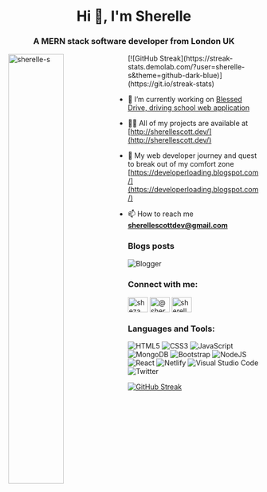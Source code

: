 <h1 align="center">Hi 👋, I'm Sherelle</h1>
<h3 align="center">A MERN stack software developer from London UK</h3>

<p><img align="left" width="47%" src="https://github-readme-stats.vercel.app/api/top-langs?username=sherelle-s&show_icons=true&theme=github_dark&locale=en&layout=compact" alt="sherelle-s" /></p>

<p>[![GitHub Streak](https://streak-stats.demolab.com/?user=sherelle-s&theme=github-dark-blue)](https://git.io/streak-stats)</p>

<!--<p>&nbsp;<img align="left"  width="47%" src="https://github-readme-stats.vercel.app/api?username=sherelle-s&show_icons=true&theme=github_dark&locale=en" alt="sherelle-s" /></p> -->

<p>   

  
- 🔭 I’m currently working on [Blessed Drive, driving school web application](https://github.com/Sherelle-S/BlessedDrive.io)

- 👨‍💻 All of my projects are available at [http://sherellescott.dev/](http://sherellescott.dev/)

- 📝 My web developer journey and quest to break out of my comfort zone [https://developerloading.blogspot.com/](https://developerloading.blogspot.com/)

- 📫 How to reach me **sherellescottdev@gmail.com**</p>

### Blogs posts
![Blogger](https://img.shields.io/badge/Blogger-FF5722?style=for-the-badge&logo=blogger&logoColor=white)
<!-- Dev.to blog](https://img.shields.io/badge/dev.to-0A0A0A?style=for-the-badge&logo=dev.to&logoColor=white)-->
<!-- BLOG-POST-LIST:START -->
<!-- BLOG-POST-LIST:END -->

<h3 align="left">Connect with me:</h3>
<p align="left">
<a href="https://dev.to/sheza" target="blank"><img align="center" src="https://raw.githubusercontent.com/rahuldkjain/github-profile-readme-generator/master/src/images/icons/Social/devto.svg" alt="sheza" height="30" width="40" /></a>
<a href="https://twitter.com/@sherellie1" target="blank"><img align="center" src="https://raw.githubusercontent.com/rahuldkjain/github-profile-readme-generator/master/src/images/icons/Social/twitter.svg" alt="@sherellie1" height="30" width="40" /></a>
<a href="https://linkedin.com/in/sherelle scott" target="blank"><img align="center" src="https://raw.githubusercontent.com/rahuldkjain/github-profile-readme-generator/master/src/images/icons/Social/linked-in-alt.svg" alt="sherelle scott" height="30" width="40" /></a>
</p>

<h3 align="left">Languages and Tools:</h3>

![HTML5](https://img.shields.io/badge/html5-%23E34F26.svg?style=for-the-badge&logo=html5&logoColor=white)
![CSS3](https://img.shields.io/badge/css3-%231572B6.svg?style=for-the-badge&logo=css3&logoColor=white)
![JavaScript](https://img.shields.io/badge/javascript-%23323330.svg?style=for-the-badge&logo=javascript&logoColor=%23F7DF1E)
![MongoDB](https://img.shields.io/badge/MongoDB-%234ea94b.svg?style=for-the-badge&logo=mongodb&logoColor=white)
![Bootstrap](https://img.shields.io/badge/bootstrap-%23563D7C.svg?style=for-the-badge&logo=bootstrap&logoColor=white)
![NodeJS](https://img.shields.io/badge/node.js-6DA55F?style=for-the-badge&logo=node.js&logoColor=white)
![React](https://img.shields.io/badge/react-%2320232a.svg?style=for-the-badge&logo=react&logoColor=%2361DAFB)
![Netlify](https://img.shields.io/badge/netlify-%23000000.svg?style=for-the-badge&logo=netlify&logoColor=#00C7B7)
![Visual Studio Code](https://img.shields.io/badge/Visual%20Studio%20Code-0078d7.svg?style=for-the-badge&logo=visual-studio-code&logoColor=white)
![Twitter](https://img.shields.io/badge/Twitter-%231DA1F2.svg?style=for-the-badge&logo=Twitter&logoColor=white)
<!--![TailwindCSS](https://img.shields.io/badge/tailwindcss-%2338B2AC.svg?style=for-the-badge&logo=tailwind-css&logoColor=white)-->

[![GitHub Streak](https://streak-stats.demolab.com/?user=sherelle-s&theme=github-dark-blue)](https://git.io/streak-stats)

